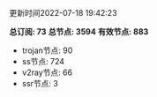 更新时间2022-07-18 19:42:23

**总订阅: 73**
**总节点: 3594**
**有效节点: 883**
- trojan节点: 90
- ss节点: 724
- v2ray节点: 66
- ssr节点: 3

